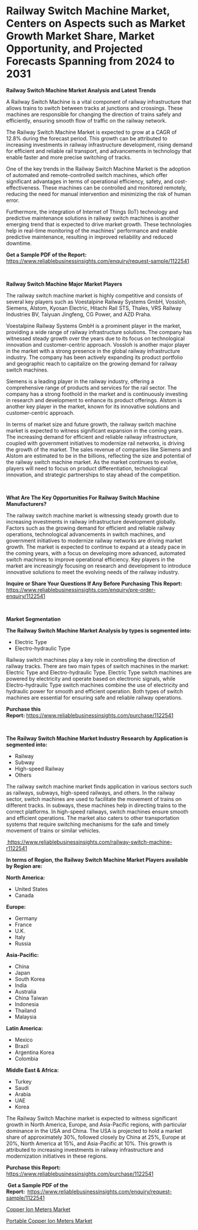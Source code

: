 <p><h1>Railway Switch Machine Market, Centers on Aspects such as Market Growth Market Share, Market Opportunity, and Projected Forecasts Spanning from 2024 to 2031</h1></p><p><strong>Railway Switch Machine Market Analysis and Latest Trends</strong></p>
<p><p>A Railway Switch Machine is a vital component of railway infrastructure that allows trains to switch between tracks at junctions and crossings. These machines are responsible for changing the direction of trains safely and efficiently, ensuring smooth flow of traffic on the railway network.</p><p>The Railway Switch Machine Market is expected to grow at a CAGR of 12.8% during the forecast period. This growth can be attributed to increasing investments in railway infrastructure development, rising demand for efficient and reliable rail transport, and advancements in technology that enable faster and more precise switching of tracks. </p><p>One of the key trends in the Railway Switch Machine Market is the adoption of automated and remote-controlled switch machines, which offer significant advantages in terms of operational efficiency, safety, and cost-effectiveness. These machines can be controlled and monitored remotely, reducing the need for manual intervention and minimizing the risk of human error.</p><p>Furthermore, the integration of Internet of Things (IoT) technology and predictive maintenance solutions in railway switch machines is another emerging trend that is expected to drive market growth. These technologies help in real-time monitoring of the machines' performance and enable predictive maintenance, resulting in improved reliability and reduced downtime.</p></p>
<p><strong>Get a Sample PDF of the Report:&nbsp;</strong> <a href="https://www.reliablebusinessinsights.com/enquiry/request-sample/1122541">https://www.reliablebusinessinsights.com/enquiry/request-sample/1122541</a></p>
<p>&nbsp;</p>
<p><strong>Railway Switch Machine Major Market Players</strong></p>
<p><p>The railway switch machine market is highly competitive and consists of several key players such as Voestalpine Railway Systems GmbH, Vossloh, Siemens, Alstom, Kyosan Electric, Hitachi Rail STS, Thales, VRS Railway Industries BV, Taiyuan Jingfeng, CG Power, and AZD Praha. </p><p>Voestalpine Railway Systems GmbH is a prominent player in the market, providing a wide range of railway infrastructure solutions. The company has witnessed steady growth over the years due to its focus on technological innovation and customer-centric approach. Vossloh is another major player in the market with a strong presence in the global railway infrastructure industry. The company has been actively expanding its product portfolio and geographic reach to capitalize on the growing demand for railway switch machines.</p><p>Siemens is a leading player in the railway industry, offering a comprehensive range of products and services for the rail sector. The company has a strong foothold in the market and is continuously investing in research and development to enhance its product offerings. Alstom is another key player in the market, known for its innovative solutions and customer-centric approach.</p><p>In terms of market size and future growth, the railway switch machine market is expected to witness significant expansion in the coming years. The increasing demand for efficient and reliable railway infrastructure, coupled with government initiatives to modernize rail networks, is driving the growth of the market. The sales revenue of companies like Siemens and Alstom are estimated to be in the billions, reflecting the size and potential of the railway switch machine market. As the market continues to evolve, players will need to focus on product differentiation, technological innovation, and strategic partnerships to stay ahead of the competition.</p></p>
<p>&nbsp;</p>
<p><strong>What Are The Key Opportunities For Railway Switch Machine Manufacturers?</strong></p>
<p><p>The railway switch machine market is witnessing steady growth due to increasing investments in railway infrastructure development globally. Factors such as the growing demand for efficient and reliable railway operations, technological advancements in switch machines, and government initiatives to modernize railway networks are driving market growth. The market is expected to continue to expand at a steady pace in the coming years, with a focus on developing more advanced, automated switch machines to improve operational efficiency. Key players in the market are increasingly focusing on research and development to introduce innovative solutions to meet the evolving needs of the railway industry.</p></p>
<p><strong>Inquire or Share Your Questions If Any Before Purchasing This Report:</strong> <a href="https://www.reliablebusinessinsights.com/enquiry/pre-order-enquiry/1122541">https://www.reliablebusinessinsights.com/enquiry/pre-order-enquiry/1122541</a></p>
<p>&nbsp;</p>
<p><strong>Market Segmentation</strong></p>
<p><strong>The Railway Switch Machine Market Analysis by types is segmented into:</strong></p>
<p><ul><li>Electric Type</li><li>Electro-hydraulic Type</li></ul></p>
<p><p>Railway switch machines play a key role in controlling the direction of railway tracks. There are two main types of switch machines in the market: Electric Type and Electro-hydraulic Type. Electric Type switch machines are powered by electricity and operate based on electronic signals, while Electro-hydraulic Type switch machines combine the use of electricity and hydraulic power for smooth and efficient operation. Both types of switch machines are essential for ensuring safe and reliable railway operations.</p></p>
<p><strong>Purchase this Report:&nbsp;</strong><a href="https://www.reliablebusinessinsights.com/purchase/1122541">https://www.reliablebusinessinsights.com/purchase/1122541</a></p>
<p>&nbsp;</p>
<p><strong>The Railway Switch Machine Market Industry Research by Application is segmented into:</strong></p>
<p><ul><li>Railway</li><li>Subway</li><li>High-speed Railway</li><li>Others</li></ul></p>
<p><p>The railway switch machine market finds application in various sectors such as railways, subways, high-speed railways, and others. In the railway sector, switch machines are used to facilitate the movement of trains on different tracks. In subways, these machines help in directing trains to the correct platforms. In high-speed railways, switch machines ensure smooth and efficient operations. The market also caters to other transportation systems that require switching mechanisms for the safe and timely movement of trains or similar vehicles.</p></p>
<p><a href="https://www.reliablebusinessinsights.com/railway-switch-machine-r1122541">&nbsp;https://www.reliablebusinessinsights.com/railway-switch-machine-r1122541</a></p>
<p><strong>In terms of Region, the Railway Switch Machine Market Players available by Region are:</strong></p>
<p>
    <p> <strong> North America: </strong>
        <ul>
            <li>United States</li>
            <li>Canada</li>
        </ul>
        </p> 
    <p> <strong> Europe: </strong>
        <ul>
            <li>Germany</li>
            <li>France</li>
            <li>U.K.</li>
            <li>Italy</li>
            <li>Russia</li>
        </ul>
        </p> 
    <p> <strong> Asia-Pacific: </strong>
        <ul>
            <li>China</li>
            <li>Japan</li>
            <li>South Korea</li>
            <li>India</li>
            <li>Australia</li>
            <li>China Taiwan</li>
            <li>Indonesia</li>
            <li>Thailand</li>
            <li>Malaysia</li>
        </ul>
        </p> 
    <p> <strong> Latin America: </strong>
        <ul>
            <li>Mexico</li>
            <li>Brazil</li>
            <li>Argentina Korea</li>
            <li>Colombia</li>
        </ul>
        </p> 
    <p> <strong> Middle East & Africa: </strong>
        <ul>
            <li>Turkey</li>
            <li>Saudi</li>
            <li>Arabia</li>
            <li>UAE</li>
            <li>Korea</li>
        </ul>
    </p>
    </p>
<p><p>The Railway Switch Machine market is expected to witness significant growth in North America, Europe, and Asia-Pacific regions, with particular dominance in the USA and China. The USA is projected to hold a market share of approximately 30%, followed closely by China at 25%, Europe at 20%, North America at 15%, and Asia-Pacific at 10%. This growth is attributed to increasing investments in railway infrastructure and modernization initiatives in these regions.</p></p>
<p><strong>Purchase this Report: </strong><a href="https://www.reliablebusinessinsights.com/purchase/1122541">https://www.reliablebusinessinsights.com/purchase/1122541</a></p>
<p>&nbsp;<strong>Get a Sample PDF of the Report:&nbsp;&nbsp;</strong><a href="https://www.reliablebusinessinsights.com/enquiry/request-sample/1122541">https://www.reliablebusinessinsights.com/enquiry/request-sample/1122541</a></p>
<p><strong></strong></p>
<p><p><a href="https://view.publitas.com/reportprime-1/global-copper-ion-meters-market-analysis-trends-forecasts-and-growth-opportunities-2024-2031-in-186-pages-report/">Copper Ion Meters Market</a></p><p><a href="https://view.publitas.com/reportprime-1/navigating-the-global-portable-copper-ion-meters-market-landscape-trends-forecasts-and-impact-analysis-2024-2031-covered-in-147-pages/">Portable Copper Ion Meters Market</a></p></p>
